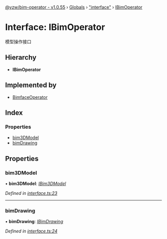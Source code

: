 [@yzw/bim-operator - v1.0.55](../README.md) › [Globals](../globals.md) › ["interface"](../modules/_interface_.md) › [IBimOperator](_interface_.ibimoperator.md)

# Interface: IBimOperator

模型操作接口

## Hierarchy

* **IBimOperator**

## Implemented by

* [BimfaceOperator](../classes/_providers_bimface_operator_.bimfaceoperator.md)

## Index

### Properties

* [bim3DModel](_interface_.ibimoperator.md#bim3dmodel)
* [bimDrawing](_interface_.ibimoperator.md#bimdrawing)

## Properties

###  bim3DModel

• **bim3DModel**: *[IBim3DModel](_interface_.ibim3dmodel.md)*

*Defined in [interface.ts:23](https://github.com/youkaisteve/bim-operator/blob/fa1479c/src/interface.ts#L23)*

___

###  bimDrawing

• **bimDrawing**: *[IBimDrawing](_interface_.ibimdrawing.md)*

*Defined in [interface.ts:24](https://github.com/youkaisteve/bim-operator/blob/fa1479c/src/interface.ts#L24)*
